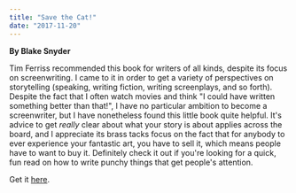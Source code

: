 ```yaml
---
title: "Save the Cat!"
date: "2017-11-20"
---
```


**By Blake Snyder**

Tim Ferriss recommended this book for writers of all kinds, despite its focus on screenwriting. I came to it in order to get a variety of perspectives on storytelling (speaking, writing fiction, writing screenplays, and so forth). Despite the fact that I often watch movies and think "I could have written something better than that!", I have no particular ambition to become a screenwriter, but I have nonetheless found this little book quite helpful. It's advice to get _really_ clear about what your story is about applies across the board, and I appreciate its brass tacks focus on the fact that for anybody to ever experience your fantastic art, you have to sell it, which means people have to want to buy it. Definitely check it out if you're looking for a quick, fun read on how to write punchy things that get people's attention.

Get it [here](https://smile.amazon.com/Save-Cat-Blake-Snyder-ebook/dp/B00340ESIS/ref=sr_1_1?ie=UTF8&qid=1511023642&sr=8-1&keywords=save+the+cat).
